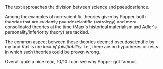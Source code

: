The text approaches the division between science and pseudoscience.

Among the examples of non-scientific theories given by Popper, both theories that are evidently pseudoscientific (astrology) and more consolidated theories at the time (Marx's historical materialism and Adler's personality/inferiority theory) are tackled.

The common aspect between these theories deemed pseudoscientific by my bud Karl is the *lack of falsifiability*, i.e., there are no hypotheses or tests in which such theories could be proven wrong.

Overall quite a nice read, 10/10 I can see why Popper got famous.